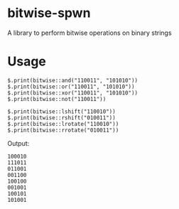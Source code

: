 # bitwise-spwn
A library to perform bitwise operations on binary strings

# Usage

```
$.print(bitwise::and("110011", "101010"))
$.print(bitwise::or("110011", "101010"))
$.print(bitwise::xor("110011", "101010"))
$.print(bitwise::not("110011"))

$.print(bitwise::lshift("110010"))
$.print(bitwise::rshift("010011"))
$.print(bitwise::lrotate("110010"))
$.print(bitwise::rrotate("010011"))
```

Output:
```
100010
111011
011001
001100
100100
001001
100101
101001
```
